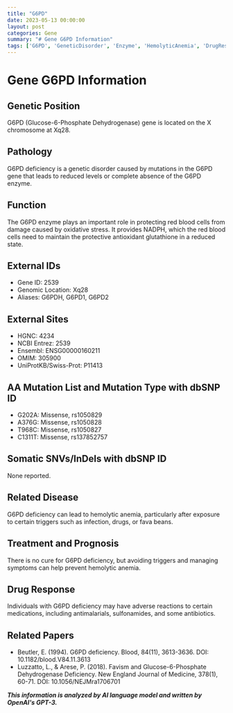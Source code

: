 ```yaml
---
title: "G6PD"
date: 2023-05-13 00:00:00
layout: post
categories: Gene
summary: "# Gene G6PD Information"
tags: ['G6PD', 'GeneticDisorder', 'Enzyme', 'HemolyticAnemia', 'DrugResponse', 'Mutation', 'Antioxidant', 'NADPH']
---
```


# Gene G6PD Information

## Genetic Position
G6PD (Glucose-6-Phosphate Dehydrogenase) gene is located on the X chromosome at Xq28.

## Pathology
G6PD deficiency is a genetic disorder caused by mutations in the G6PD gene that leads to reduced levels or complete absence of the G6PD enzyme.

## Function
The G6PD enzyme plays an important role in protecting red blood cells from damage caused by oxidative stress. It provides NADPH, which the red blood cells need to maintain the protective antioxidant glutathione in a reduced state.

## External IDs
- Gene ID: 2539
- Genomic Location: Xq28
- Aliases: G6PDH, G6PD1, G6PD2

## External Sites
- HGNC: 4234
- NCBI Entrez: 2539
- Ensembl: ENSG00000160211
- OMIM: 305900
- UniProtKB/Swiss-Prot: P11413

## AA Mutation List and Mutation Type with dbSNP ID
- G202A: Missense, rs1050829
- A376G: Missense, rs1050828
- T968C: Missense, rs1050827
- C1311T: Missense, rs137852757

## Somatic SNVs/InDels with dbSNP ID
None reported.

## Related Disease
G6PD deficiency can lead to hemolytic anemia, particularly after exposure to certain triggers such as infection, drugs, or fava beans.

## Treatment and Prognosis
There is no cure for G6PD deficiency, but avoiding triggers and managing symptoms can help prevent hemolytic anemia.

## Drug Response
Individuals with G6PD deficiency may have adverse reactions to certain medications, including antimalarials, sulfonamides, and some antibiotics.

## Related Papers
- Beutler, E. (1994). G6PD deficiency. Blood, 84(11), 3613-3636. DOI: 10.1182/blood.V84.11.3613
- Luzzatto, L., & Arese, P. (2018). Favism and Glucose-6-Phosphate Dehydrogenase Deficiency. New England Journal of Medicine, 378(1), 60-71. DOI: 10.1056/NEJMra1706701

**_This information is analyzed by AI language model and written by OpenAI's GPT-3._**